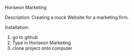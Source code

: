 Horiseon Marketing

Description:
Creating a mock Website for a marketing firm.

Installation:
1. go to github
2. Type in Horiseon Marketing
 3. clone project onto computer


